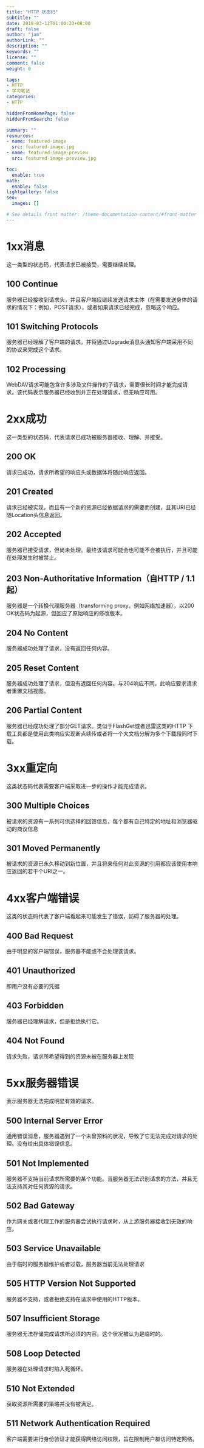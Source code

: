 ```yaml
---
title: "HTTP 状态码"
subtitle: ""
date: 2018-03-12T01:00:23+08:00
draft: false
author: "jam"
authorLink: ""
description: ""
keywords: ""
license: ""
comment: false
weight: 0

tags:
- HTTP
- 学习笔记
categories:
- HTTP

hiddenFromHomePage: false
hiddenFromSearch: false

summary: ""
resources:
- name: featured-image
  src: featured-image.jpg
- name: featured-image-preview
  src: featured-image-preview.jpg

toc:
  enable: true
math:
  enable: false
lightgallery: false
seo:
  images: []

# See details front matter: /theme-documentation-content/#front-matter
---
```


<!--more-->

# 1xx消息
这一类型的状态码，代表请求已被接受，需要继续处理。
## 100 Continue
服务器已经接收到请求头，并且客户端应继续发送请求主体（在需要发送身体的请求的情况下：例如，POST请求），或者如果请求已经完成，忽略这个响应。
## 101 Switching Protocols
服务器已经理解了客户端的请求，并将通过Upgrade消息头通知客户端采用不同的协议来完成这个请求。
## 102 Processing
WebDAV请求可能包含许多涉及文件操作的子请求，需要很长时间才能完成请求。该代码表示​​服务器已经收到并正在处理请求，但无响应可用。


# 2xx成功
这一类型的状态码，代表请求已成功被服务器接收、理解、并接受。
## 200 OK
请求已成功，请求所希望的响应头或数据体将随此响应返回。
## 201 Created
请求已经被实现，而且有一个新的资源已经依据请求的需要而创建，且其URI已经随Location头信息返回。
## 202 Accepted
服务器已接受请求，但尚未处理。最终该请求可能会也可能不会被执行，并且可能在处理发生时被禁止。
## 203 Non-Authoritative Information（自HTTP / 1.1起）
服务器是一个转换代理服务器（transforming proxy，例如网络加速器），以200 OK状态码为起源，但回应了原始响应的修改版本。
## 204 No Content
服务器成功处理了请求，没有返回任何内容。
## 205 Reset Content
服务器成功处理了请求，但没有返回任何内容。与204响应不同，此响应要求请求者重置文档视图。
## 206 Partial Content
服务器已经成功处理了部分GET请求。类似于FlashGet或者迅雷这类的HTTP 下载工具都是使用此类响应实现断点续传或者将一个大文档分解为多个下载段同时下载。


# 3xx重定向
这类状态码代表需要客户端采取进一步的操作才能完成请求。
## 300 Multiple Choices
被请求的资源有一系列可供选择的回馈信息，每个都有自己特定的地址和浏览器驱动的商议信息
## 301 Moved Permanently
被请求的资源已永久移动到新位置，并且将来任何对此资源的引用都应该使用本响应返回的若干个URI之一。

# 4xx客户端错误
这类的状态码代表了客户端看起来可能发生了错误，妨碍了服务器的处理。
## 400 Bad Request
由于明显的客户端错误，服务器不能或不会处理该请求。
## 401 Unauthorized
即用户没有必要的凭据
## 403 Forbidden
服务器已经理解请求，但是拒绝执行它。
## 404 Not Found
请求失败，请求所希望得到的资源未被在服务器上发现


# 5xx服务器错误
表示服务器无法完成明显有效的请求。
## 500 Internal Server Error
通用错误消息，服务器遇到了一个未曾预料的状况，导致了它无法完成对请求的处理。没有给出具体错误信息。
## 501 Not Implemented
服务器不支持当前请求所需要的某个功能。当服务器无法识别请求的方法，并且无法支持其对任何资源的请求。
## 502 Bad Gateway
作为网关或者代理工作的服务器尝试执行请求时，从上游服务器接收到无效的响应。
## 503 Service Unavailable
由于临时的服务器维护或者过载，服务器当前无法处理请求
## 505 HTTP Version Not Supported
服务器不支持，或者拒绝支持在请求中使用的HTTP版本。
## 507 Insufficient Storage
服务器无法存储完成请求所必须的内容。这个状况被认为是临时的。
## 508 Loop Detected 
服务器在处理请求时陷入死循环。 
## 510 Not Extended
获取资源所需要的策略并没有被满足。
## 511 Network Authentication Required
客户端需要进行身份验证才能获得网络访问权限，旨在限制用户群访问特定网络。